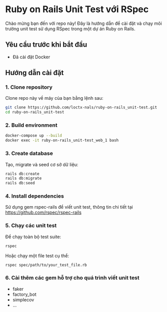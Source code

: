# Ruby on Rails Unit Test với RSpec

Chào mừng bạn đến với repo này! Đây là hướng dẫn để cài đặt và chạy môi trường unit test sử dụng RSpec trong một dự án Ruby on Rails.

## Yêu cầu trước khi bắt đầu
- Đã cài đặt Docker

## Hướng dẫn cài đặt

### 1. Clone repository
Clone repo này về máy của bạn bằng lệnh sau:

```bash
git clone https://github.com/loctx-nals/ruby-on-rails_unit-test.git
cd ruby-on-rails_unit-test
```

### 2. Build environment
```bash
docker-compose up --build
docker exec -it ruby-on-rails_unit-test_web_1 bash
```

### 3. Create database
Tạo, migrate và seed cơ sở dữ liệu:
```bash
rails db:create
rails db:migrate
rails db:seed
```

### 4. Install dependencies
Sử dụng gem rspec-rails để viết unit test, thông tin chi tiết tại https://github.com/rspec/rspec-rails

### 5. Chạy các unit test
Để chạy toàn bộ test suite:

```bash
rspec
```

Hoặc chạy một file test cụ thể:

```bash
rspec spec/path/to/your_test_file.rb
```

### 6. Cài thêm các gem hỗ trợ cho quá trình viết unit test
- faker
- factory_bot
- simplecov
- ...
